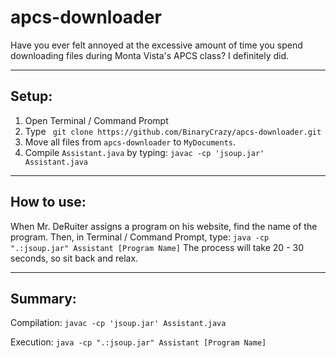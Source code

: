 # apcs-downloader
Have you ever felt annoyed at the excessive amount of time you spend downloading files during Monta Vista's APCS class? I definitely did.


---
## Setup:
1. Open Terminal / Command Prompt
2. Type ``` git clone https://github.com/BinaryCrazy/apcs-downloader.git```
3. Move all files from  ```apcs-downloader``` to ```MyDocuments```.
4. Compile ``` Assistant.java ``` by typing: ```javac -cp 'jsoup.jar' Assistant.java ```

---

## How to use:

When Mr. DeRuiter assigns a program on his website, find the name of the program. 
Then, in Terminal / Command Prompt, type: ```java -cp ".:jsoup.jar" Assistant [Program Name]```
The process will take 20 - 30 seconds, so sit back and relax.

---

## Summary: 
Compilation:  ```javac -cp 'jsoup.jar' Assistant.java ```

Execution: ```java -cp ".:jsoup.jar" Assistant [Program Name]```
